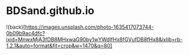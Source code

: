 # BDSand.github.io
!(back)[https://images.unsplash.com/photo-1635417073744-0b09b9ac4dfc?ixid=MnwxMjA3fDB8MHxwaG90by1wYWdlfHx8fGVufDB8fHx8&ixlib=rb-1.2.1&auto=format&fit=crop&w=1470&q=80]
